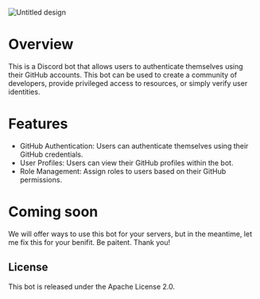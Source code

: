 
![Untitled design](https://github.com/user-attachments/assets/a2480515-dd36-489b-8c00-c9d949dd6b50)

# Overview
This is a Discord bot that allows users to authenticate themselves using their GitHub accounts. This bot can be used to create a community of developers, provide privileged access to resources, or simply verify user identities.

# Features
- GitHub Authentication: Users can authenticate themselves using their GitHub credentials.
- User Profiles: Users can view their GitHub profiles within the bot.
- Role Management: Assign roles to users based on their GitHub permissions.

# Coming soon
We will offer ways to use this bot for your servers, but in the meantime, let me fix this for your benifit. Be paitent.
Thank you!
## License
This bot is released under the Apache License 2.0.

